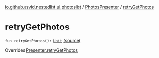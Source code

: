 [io.github.asvid.nestedlist.ui.photoslist](../index.md) / [PhotosPresenter](index.md) / [retryGetPhotos](./retry-get-photos.md)

# retryGetPhotos

`fun retryGetPhotos(): `[`Unit`](https://kotlinlang.org/api/latest/jvm/stdlib/kotlin/-unit/index.html) [(source)](https://github.com/asvid/NestedList/tree/master/app/src/main/java/io/github/asvid/nestedlist/ui/photoslist/PhotosPresenter.kt#L88)

Overrides [Presenter.retryGetPhotos](../-presenter/retry-get-photos.md)


